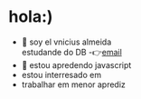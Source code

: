 # hola:)


- 👋 soy el  vnicius almeida  
estudande do DB
-👉[email](vinicius.almeida.carvalho@escola.pr.gov)
- 👀 estou apredendo  javascript 
- estou interresado em
- trabalhar em menor aprediz  

 
